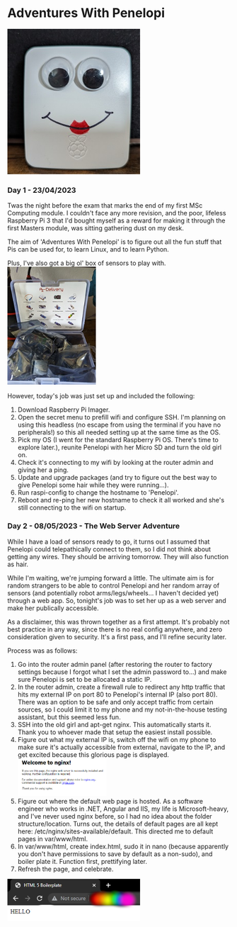 # Adventures With Penelopi

<img src="Images/Penelopi.jpg" width="300">

### Day 1 - 23/04/2023
Twas the night before the exam that marks the end of my first MSc Computing module. I couldn't face any more revision, and the poor, lifeless Raspberry Pi 3 that I'd bought myself as a reward for making it through the first Masters module, was sitting gathering dust on my desk. 

The aim of 'Adventures With Penelopi' is to figure out all the fun stuff that Pis can be used for, to learn Linux, and to learn Python. 

Plus, I've also got a big ol' box of sensors to play with. 
<img src="Images/SensorBox.jpg" width="200">

However, today's job was just set up and included the following: 

1. Download Raspberry Pi Imager. 
2. Open the secret menu to prefill wifi and configure SSH. I'm planning on using this headless (no escape from using the terminal if you have no peripherals!) so this all needed setting up at the same time as the OS. 
3. Pick my OS (I went for the standard Raspberry Pi OS. There's time to explore later.), reunite Penelopi with her Micro SD and turn the old girl on. 
4. Check it's connecting to my wifi by looking at the router admin and giving her a ping. 
5. Update and upgrade packages (and try to figure out the best way to give Penelopi some hair while they were running...).
6. Run raspi-config to change the hostname to 'Penelopi'.
7. Reboot and re-ping her new hostname to check it all worked and she's still connecting to the wifi on startup.  

### Day 2 - 08/05/2023 - The Web Server Adventure
While I have a load of sensors ready to go, it turns out I assumed that Penelopi could telepathically connect to them, so I did not think about getting any wires. They should be arriving tomorrow. They will also function as hair. 

While I'm waiting, we're jumping forward a little. The ultimate aim is for random strangers to be able to control Penelopi and her random array of sensors (and potentially robot arms/legs/wheels... I haven't decided yet) through a web app. So, tonight's job was to set her up as a web server and make her publically accessible.

As a disclaimer, this was thrown together as a first attempt. It's probably not best practice in any way, since there is no real config anywhere, and zero consideration given to security. It's a first pass, and I'll refine security later.  

Process was as follows: 
1. Go into the router admin panel (after restoring the router to factory settings because I forgot what I set the admin password to...) and make sure Penelopi is set to be allocated a static IP.
2. In the router admin, create a firewall rule to redirect any http traffic that hits my external IP on port 80 to Penelopi's internal IP (also port 80). There was an option to be safe and only accept traffic from certain sources, so I could limit it to my phone and my not-in-the-house testing assistant, but this seemed less fun. 
3. SSH into the old girl and apt-get nginx. This automatically starts it. Thank you to whoever made that setup the easiest install possible. 
4. Figure out what my external IP is, switch off the wifi on my phone to make sure it's actually accessible from external, navigate to the IP, and get excited because this glorious page is displayed. <img src="Images/nginx.png" width="200">
5. Figure out where the default web page is hosted. As a software engineer who works in .NET, Angular and IIS, my life is Microsoft-heavy, and I've never used nginx before, so I had no idea about the folder structure/location. Turns out, the details of default pages are all kept here: /etc/nginx/sites-available/default. This directed me to default pages in var/www/html.
6. In var/www/html, create index.html, sudo it in nano (because apparently you don't have permissions to save by default as a non-sudo), and boiler plate it. Function first, prettifying later.
7. Refresh the page, and celebrate. 
<img src="Images/custompage.png" width="300">
 

 
